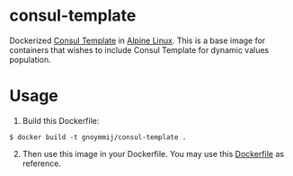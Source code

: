 # consul-template

Dockerized [Consul Template](https://github.com/hashicorp/consul-template) in [Alpine Linux](https://www.alpinelinux.org/). This is a base image for containers that wishes to include Consul Template for dynamic values population.

# Usage

1. Build this Dockerfile:

```console
$ docker build -t gnoymmij/consul-template .
```

2. Then use this image in your Dockerfile. You may use this [Dockerfile](https://github.com/gnoymmij/whale/tree/master/consul-template/nginx/alpine) as reference.
